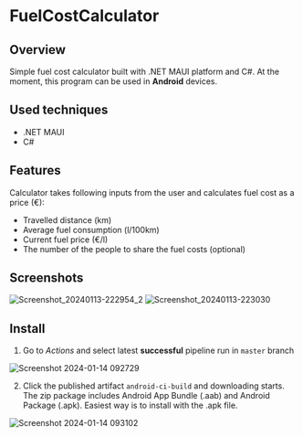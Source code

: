 # FuelCostCalculator
## Overview

Simple fuel cost calculator built with .NET MAUI platform and C#. At the moment, this program can be used in **Android** devices.

## Used techniques

- .NET MAUI
- C#

## Features

Calculator takes following inputs from the user and calculates fuel cost as a price (€): 
- Travelled distance (km)
- Average fuel consumption (l/100km)
- Current fuel price (€/l)
- The number of the people to share the fuel costs (optional)

## Screenshots

![Screenshot_20240113-222954_2](https://github.com/MiikaRK/fuelcostcalculator/assets/94705211/8035b70f-ef7b-44e6-9a0c-c513bd7e4ccb)
![Screenshot_20240113-223030](https://github.com/MiikaRK/fuelcostcalculator/assets/94705211/4ba5d697-1134-459b-943f-b95a7b1e8141)

## Install

1. Go to _Actions_ and select latest **successful** pipeline run in `master` branch

![Screenshot 2024-01-14 092729](https://github.com/MiikaRK/fuelcostcalculator/assets/94705211/9649b4d0-0e98-48b1-b997-fa0215ab32b6)

2. Click the published artifact `android-ci-build` and downloading starts. The zip package includes Android App Bundle (.aab) and Android Package (.apk). Easiest way is to install with the .apk file.

![Screenshot 2024-01-14 093102](https://github.com/MiikaRK/fuelcostcalculator/assets/94705211/8159a6f7-0b7d-4c48-b643-445e98999328)
